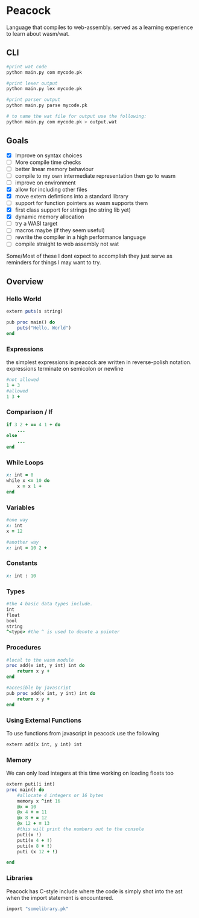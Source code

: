 # Peacock
Language that compiles to web-assembly. served as a learning experience to learn about wasm/wat.

## CLI
```sh
#print wat code
python main.py com mycode.pk

#print lexer output
python main.py lex mycode.pk

#print parser output
python main.py parse mycode.pk

# to name the wat file for output use the following:
python main.py com mycode.pk > output.wat
```

## Goals
- [x] Improve on syntax choices
- [ ] More compile time checks
- [ ] better linear memory behaviour
- [ ] compile to my own intermediate representation then go to wasm
- [ ] improve on environment
- [x] allow for including other files
- [x] move extern defintions into a standard library
- [ ] support for function pointers as wasm supports them
- [x] first class support for strings (no string lib yet)
- [x] dynamic memory allocation
- [ ] try a WASI target
- [ ] macros maybe (if they seem useful)
- [ ] rewrite the compiler in a high performance language
- [ ] compile straight to web assembly not wat

Some/Most of these I dont expect to accomplish they just serve as reminders for things I may want to try.

## Overview

### Hello World
```ruby
extern puts(s string)

pub proc main() do
    puts("Hello, World")
end
```
### Expressions
the simplest expressions in peacock are written in reverse-polish notation.
expressions terminate on semicolon or newline
```ruby
#not allowed
1 + 3
#allowed
1 3 +
```

### Comparison / If
```ruby
if 3 2 + == 4 1 + do
    ...
else
    ...
end
```

### While Loops
```ruby
x: int = 0
while x <= 10 do
    x = x 1 +
end
```

### Variables
```ruby
#one way
x: int
x = 12

#another way
x: int = 10 2 +
```

### Constants
```ruby
x: int : 10
```

### Types
```ruby
#the 4 basic data types include.
int
float
bool
string
^<type> #the ^ is used to denote a pointer
```

### Procedures
```ruby
#local to the wasm module
proc add(x int, y int) int do
    return x y +
end

#accesible by javascript
pub proc add(x int, y int) int do
    return x y +
end
```

### Using External Functions
To use functions from javascript in peacock use the following
```ruby
extern add(x int, y int) int
```

### Memory
We can only load integers at this time working on loading floats too
```ruby
extern puti(i int)
proc main() do
    #allocate 4 integers or 16 bytes
    memory x ^int 16
    @x = 10
    @x 4 + = 11
    @x 8 + = 12
    @x 12 + = 13
    #this will print the numbers out to the console
    puti(x !)
    puti(x 4 + !)
    puti(x 8 + !)
    puti (x 12 + !)

end
```

### Libraries
Peacock has C-style include where the code is simply
shot into the ast when the import statement is encountered.

```ruby
import "somelibrary.pk"
```